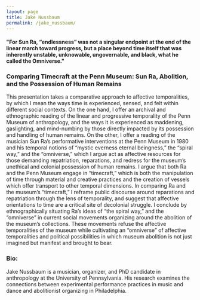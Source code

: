 ```yaml
---
layout: page
title: Jake Nussbaum
permalink: /jake_nussbaum/
---
```


<h4>"For Sun Ra, “endlessness” was not a singular endpoint at the end of the linear march toward progress, but a place beyond time itself that was inherently unstable, unknowable, ungovernable, and black, what he called the Omniverse."</h4>

<h3>Comparing Timecraft at the Penn Museum: Sun Ra, Abolition, and the Possession of Human Remains</h3>

<p>This presentation takes a comparative approach to affective temporalities, by which I mean the ways time is experienced, sensed, and felt within different social contexts. On the one hand, I offer an archival and ethnographic reading of the linear and progressive temporality of the Penn Museum of anthropology, and the ways it is experienced as maddening, gaslighting, and mind-numbing by those directly impacted by its possession and handling of human remains. On the other, I offer a reading of the musician Sun Ra’s performative interventions at the Penn Museum in 1980 and his temporal notions of “mystic everness eternal beingness,” the “spiral way,” and the “omniverse,” which I argue act as affective resources for those demanding repatriation, reparations, and redress for the museum’s unethical and colonial possession of human remains. I argue that both Ra and the Penn Museum engage in “timecraft,” which is both the manipulation of time through material and creative practices and the creation of vessels which offer transport to other temporal dimensions. In comparing Ra and the museum’s “timecraft,” I reframe public discourse around reparations and repatriation through the lens of temporality, and suggest that affective orientations to time are a critical site of decolonial struggle. I conclude by ethnographically situating Ra’s ideas of “the spiral way,” and the “omniverse” in current social movements organizing around the abolition of the museum’s collections. These movements refuse the affective temporalities of the museum while cultivating an “omniverse” of affective temporalities and political possibilities in which museum abolition is not just imagined but manifest and brought to bear.</p>

<h3>Bio:</h3>
<p>Jake Nussbaum is a musician, organizer, and PhD candidate in anthropology at the University of Pennsylvania. His research examines the connections between experimental performance practices in music and dance and abolitionist organizing in Philadelphia.</p>